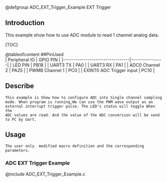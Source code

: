 
@defgroup ADC_EXT_Trigger_Example EXT Trigger


## Introduction

This example show how to use ADC module to read 1 channel analog data.

[TOC]

@tableofcontent
##PinUsed  
|       Peripheral IO             |    GPIO PIN    |
|---------------------------------|----------------|
|       LED PIN                   |      PB18      |
|       UART3 TX                  |      PA0       |
|       UART3 RX                  |      PA1       |
|       ADC0 Channel 2            |      PA25      |
|       PWMB Channel 1            |      PC0       |
|       EXINT0 ADC Trigger input  |      PC10      |

## Describe
	This example is Show how to configure ADC into Single channel sampling
	mode. When program is running,We can use the PWM wave output as an
	external interrupt trigger pulse. The LED's status will toggle When the
	ADC values are read. And the value of the ADC conversion will be send
	to PC by Uart.
	
## Usage
	The user only  modified macro definition and the corresponding parameters.


### ADC EXT Trigger Example
@include ADC_EXT_Trigger_Example.c


